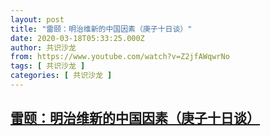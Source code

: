 ```yaml
---
layout: post
title: "雷颐：明治维新的中国因素（庚子十日谈）"
date: 2020-03-18T05:33:25.000Z
author: 共识沙龙
from: https://www.youtube.com/watch?v=Z2jfAWqwrNo
tags: [ 共识沙龙 ]
categories: [ 共识沙龙 ]
---
```

<!--1584509605000-->
[雷颐：明治维新的中国因素（庚子十日谈）](https://www.youtube.com/watch?v=Z2jfAWqwrNo)
------

<div>

</div>
